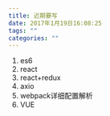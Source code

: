 ```yaml
---
title: 近期要写
date: 2017年1月19日16:08:25
tags: ""
categories: ""
---
```


1. es6 
2. react
3. react+redux
4. axio
5. webpack详细配置解析
5. VUE	